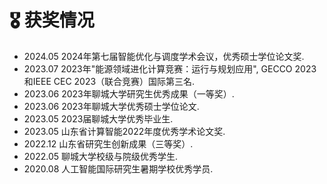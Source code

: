 <h1>🎖️ 获奖情况</h1>
<ul>
    <li>
        2024.05 2024年第七届智能优化与调度学术会议，优秀硕士学位论文奖. 
    </li>
    <li>
        2023.07 2023年"能源领域进化计算竞赛：运行与规划应用", GECCO 2023和IEEE CEC 2023（联合竞赛）国际第三名. 
    </li>
    <li>
        2023.06 2023年聊城大学研究生优秀成果（一等奖）. 
    </li>
    <li>
        2023.06 2023年聊城大学优秀硕士学位论文. 
    </li>
    <li>
        2023.05 2023届聊城大学优秀毕业生. 
    </li>
    <li>
        2023.05 山东省计算智能2022年度优秀学术论文奖. 
    </li>
    <li>
        2022.12 山东省研究生创新成果（三等奖）. 
    </li>
    <li>
        2022.05 聊城大学校级与院级优秀学生.
    </li>
    <li>
        2020.08 人工智能国际研究生暑期学校优秀学员. 
    </li>
</ul>
